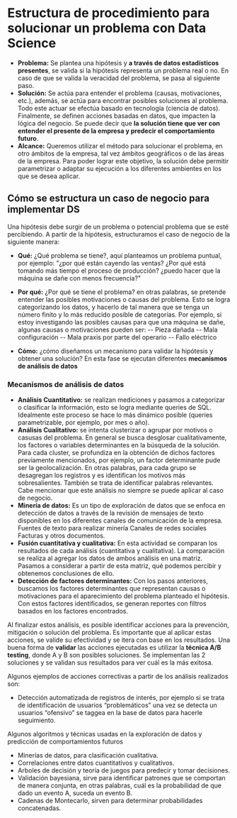 # Estructura de procedimiento para solucionar un problema con Data Science

 - **Problema:** Se plantea una hipótesis y **a través de datos estadísticos presentes**, se valida si la hipótesis representa un problema real o no. En caso de que se valida la veracidad del problema, se pasa al siguiente paso.
 - **Solución:** Se actúa para entender el problema (causas, motivaciones, etc.), además, se actúa para encontrar posibles soluciones al problema. Todo este actuar se efectúa basado en tecnología (ciencia de datos). Finalmente, se definen acciones basadas en datos, que impacten la lógica del negocio. Se puede decir que **la solución tiene que ver con entender el presente de la empresa y predecir el comportamiento futuro**.
 - **Alcance:** Queremos utilizar el método para solucionar el problema, en otro ámbitos de la empresa, tal vez ámbitos geográficos o de las áreas de la empresa. Para poder lograr este objetivo, la solución debe permitir parametrizar o adaptar su ejecución a los diferentes ambientes en los que se desea aplicar.
## Cómo se estructura un caso de negocio para implementar DS

Una hipótesis debe surgir de un problema o potencial problema que se esté percibiendo. A partir de la hipótesis, estructuramos el caso de negocio de la siguiente manera:

 - **Qué:** ¿Qué problema se tiene?, aquí planteamos un problema puntual, por ejemplo: "¿por qué están cayendo las ventas? ¿Por qué está tomando más tiempo el proceso de producción? ¿puedo hacer que la máquina se dañe con menos frecuencia?"
 
 - **Por qué:** ¿Por qué se tiene el problema? en otras palabras, se pretende entender las posibles motivaciones o causas del problema. Esto se logra categorizando los datos, y hacerlo de tal manera que se tenga un número finito y lo más reducido posible de categorías. Por ejemplo, si estoy investigando las posibles causas para que una máquina se dañe, algunas causas o motivaciones pueden ser:
 -- Pieza dañada
 -- Mala configuración
 -- Mala praxis por parte del operario
 -- Fallo eléctrico
 
 - **Cómo:** ¿cómo diseñamos un mecanismo para validar la hipótesis y obtener una solución? En esta fase se ejecutan diferentes **mecanismos de análisis de datos**

### Mecanismos de análisis de datos

 - **Análisis Cuantitativo:** se realizan mediciones y pasamos a categorizar o clasificar la información, esto se logra mediante queries de SQL. Idealmente este proceso se hace lo más dinámico posible (queries parametrizable, por ejemplo, por mes o año).
 - **Análisis Cualitativo:** se intenta clusterizar o agrupar por motivos o casusas del problema. En general se busca desglosar cualitativamente, los factores o variables determinantes en la búsqueda de la solución. Para cada cluster, se profundiza en la obtención de dichos factores previamente mencionados, por ejemplo, un factor determinante pude ser la geolocalización. En otras palabras, para cada grupo se desagregan los registros y es identifican los motivos más sobresalientes. También se trata de identificar palabras relevantes. Cabe mencionar que este análisis no siempre se puede aplicar al caso de negocio.
 - **Minería de datos:** Es un tipo de exploración de datos que se enfoca en detección de datos a través de la revisión de mensajes de texto disponibles en los diferentes canales de comunicación de la empresa. Fuentes de texto para realizar minería Canales de redes sociales Facturas y otros documentos.
 - **Fusión cuantitativa y cualitativa:** En esta actividad se comparan los resultados de cada análisis (cuantitativa y cualitativa). La comparación se realiza al agregar los datos de ambos análisis en una matriz. Pasamos a considerar a partir de esta matriz, qué podemos percibir y obtenemos conclusiones de ello.
 - **Detección de factores determinantes:** Con los pasos anteriores, buscamos los factores determinantes que representan causas o motivaciones para el aparecimiento del problema planteado el hipótesis. Con estos factores identificados, se generan reportes con filtros basados en los factores encontrados.

Al finalizar estos análisis, es posible identificar acciones para la prevención, mitigación o solución del problema. Es importante que al aplicar estas acciones, se valide su efectividad y se itera con base en los resultados. Una buena forma de **validar** las acciones ejecutadas es utilizar la **técnica A/B testing**, donde A y B son posibles soluciones. Se implementan las 2 soluciones y se validan sus resultados para ver cuál es la más exitosa.

Algunos ejemplos de acciones correctivas a partir de los análisis realizados son:
 - Detección automatizada de registros de interés, por ejemplo si se trata de identificación de usuarios “problemáticos” una vez se detecta un usuarios “ofensivo” se taggea en la base de datos para hacerle seguimiento.

Algunos algoritmos y técnicas usadas en la exploración de datos y predicción de comportamientos futuros

 - Minerías de datos, para clasificación cualitativa.
 - Correlaciones entre datos cuantitativos y cualitativos.
 - Arboles de decisión y teoría de juegos para predecir y tomar decisiones.
 - Validación bayesiana, sirve para identificar patrones que se comportan de manera conjunta, en otras palabras, cuál es la probabilidad de que dado un evento A, suceda un evento B.
 - Cadenas de Montecarlo, sirven para determinar probabilidades concatenadas.
<!--stackedit_data:
eyJoaXN0b3J5IjpbLTM5MzI0NTgyMywtNzM4NTQ5MTYwLDQ0OT
IwMTc0MCwtMTU1MDExODE5NywtMTQ5NjEyOTMzNCwtMTY1NzI0
NzMyNywxMDAxNDM3MTYsNjQ5MDE5MDI0LDkyNTczODQ0OCwxNz
cwNjgyMDAwLDc2NTU0ODY4Nl19
-->